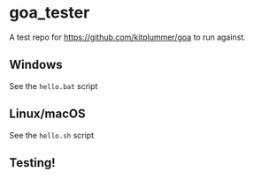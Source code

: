 # goa_tester

A test repo for https://github.com/kitplummer/goa to run against.

## Windows

See the `hello.bat` script

## Linux/macOS

See the `hello.sh` script

## Testing!
